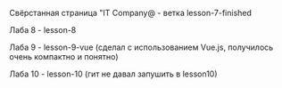 Свёрстанная страница "IT Company@ - ветка lesson-7-finished

Лаба 8 - lesson-8

Лаба 9 - lesson-9-vue (сделал с использованием Vue.js, получилось очень компактно и понятно)

Лаба 10 - lesson-10 (гит не давал запушить в lesson10)
